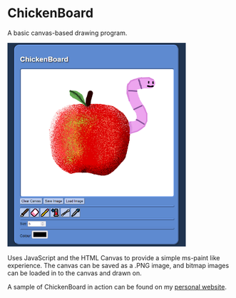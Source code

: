 # ChickenBoard
A basic canvas-based drawing program.

<img src="readme/sample.png" alt="drawing" width="400"/>

Uses JavaScript and the HTML Canvas to provide a simple ms-paint like experience. The canvas can be saved as a .PNG image, and bitmap images can be loaded in to the canvas and drawn on.

A sample of ChickenBoard in action can be found on my [personal website](https://www.lukeonline.net/projects/chickenboard).